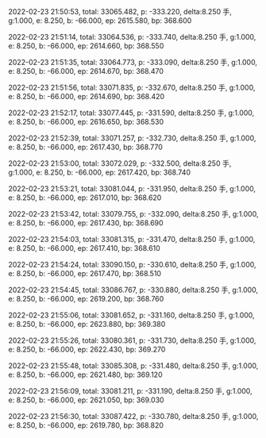 2022-02-23 21:50:53, total: 33065.482, p: -333.220, delta:8.250 手, g:1.000, e: 8.250, b: -66.000, ep: 2615.580, bp: 368.600

2022-02-23 21:51:14, total: 33064.536, p: -333.740, delta:8.250 手, g:1.000, e: 8.250, b: -66.000, ep: 2614.660, bp: 368.550

2022-02-23 21:51:35, total: 33064.773, p: -333.090, delta:8.250 手, g:1.000, e: 8.250, b: -66.000, ep: 2614.670, bp: 368.470

2022-02-23 21:51:56, total: 33071.835, p: -332.670, delta:8.250 手, g:1.000, e: 8.250, b: -66.000, ep: 2614.690, bp: 368.420

2022-02-23 21:52:17, total: 33077.445, p: -331.590, delta:8.250 手, g:1.000, e: 8.250, b: -66.000, ep: 2616.650, bp: 368.530

2022-02-23 21:52:39, total: 33071.257, p: -332.730, delta:8.250 手, g:1.000, e: 8.250, b: -66.000, ep: 2617.430, bp: 368.770

2022-02-23 21:53:00, total: 33072.029, p: -332.500, delta:8.250 手, g:1.000, e: 8.250, b: -66.000, ep: 2617.420, bp: 368.740

2022-02-23 21:53:21, total: 33081.044, p: -331.950, delta:8.250 手, g:1.000, e: 8.250, b: -66.000, ep: 2617.010, bp: 368.620

2022-02-23 21:53:42, total: 33079.755, p: -332.090, delta:8.250 手, g:1.000, e: 8.250, b: -66.000, ep: 2617.430, bp: 368.690

2022-02-23 21:54:03, total: 33081.315, p: -331.470, delta:8.250 手, g:1.000, e: 8.250, b: -66.000, ep: 2617.410, bp: 368.610

2022-02-23 21:54:24, total: 33090.150, p: -330.610, delta:8.250 手, g:1.000, e: 8.250, b: -66.000, ep: 2617.470, bp: 368.510

2022-02-23 21:54:45, total: 33086.767, p: -330.880, delta:8.250 手, g:1.000, e: 8.250, b: -66.000, ep: 2619.200, bp: 368.760

2022-02-23 21:55:06, total: 33081.652, p: -331.160, delta:8.250 手, g:1.000, e: 8.250, b: -66.000, ep: 2623.880, bp: 369.380

2022-02-23 21:55:26, total: 33080.361, p: -331.730, delta:8.250 手, g:1.000, e: 8.250, b: -66.000, ep: 2622.430, bp: 369.270

2022-02-23 21:55:48, total: 33085.308, p: -331.480, delta:8.250 手, g:1.000, e: 8.250, b: -66.000, ep: 2621.480, bp: 369.120

2022-02-23 21:56:09, total: 33081.211, p: -331.190, delta:8.250 手, g:1.000, e: 8.250, b: -66.000, ep: 2621.050, bp: 369.030

2022-02-23 21:56:30, total: 33087.422, p: -330.780, delta:8.250 手, g:1.000, e: 8.250, b: -66.000, ep: 2619.780, bp: 368.820